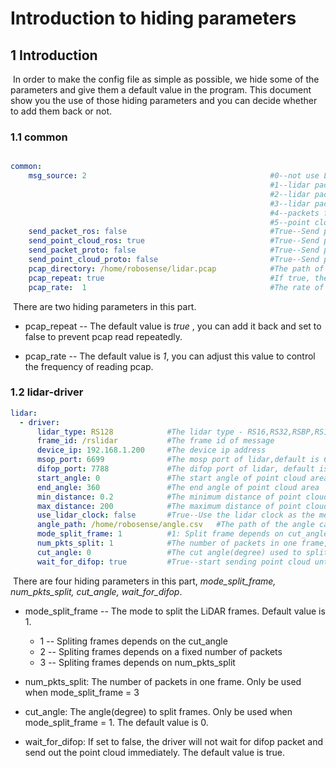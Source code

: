 # Introduction to hiding parameters



## 1 Introduction

​	In order to make the config file as simple as possible, we hide some of the parameters and give them a default value in the program. This document show you the use of those hiding parameters and you can decide whether to add them back or not. 



### 1.1 common

```yaml

common:
    msg_source: 2                                         #0--not use Lidar
                                                          #1--lidar packet message come from online lidar
                                                          #2--lidar packet message come from ROS
                                                          #3--lidar packet message come from Pcap bag
                                                          #4--packets from Protobuf-UDP
                                                          #5--point cloud from Protobuf-UDP
    send_packet_ros: false                                #True--Send packet through ROS(Used to record packet)
    send_point_cloud_ros: true                            #True--Send point cloud through ROS
    send_packet_proto: false                              #True--Send packets through Protobuf-UDP
    send_point_cloud_proto: false                         #True--Send point cloud through Protobuf-UDP
    pcap_directory: /home/robosense/lidar.pcap            #The path of pcap file
    pcap_repeat: true									  #If true, the pcap file will repeatedly read.
    pcap_rate:	1										  #The rate of reading pcap	
```

​	There are two  hiding parameters in this part.

- pcap_repeat -- The default value is *true* , you can add it back and set to false to prevent pcap read repeatedly.

- pcap_rate -- The default value is *1*, you can adjust this value to control the frequency of reading pcap.



### 1.2 lidar-driver

```yaml
lidar:
  - driver:
      lidar_type: RS128            #The lidar type - RS16,RS32,RSBP,RS128
      frame_id: /rslidar           #The frame id of message
      device_ip: 192.168.1.200     #The device ip address
      msop_port: 6699              #The mosp port of lidar,default is 6699
      difop_port: 7788             #The difop port of lidar, default is 7788
      start_angle: 0               #The start angle of point cloud area
      end_angle: 360               #The end angle of point cloud area
      min_distance: 0.2            #The minimum distance of point cloud area
      max_distance: 200            #The maximum distance of point cloud area
      use_lidar_clock: false       #True--Use the lidar clock as the message timestamp;False-- Use the system clock as the time stamp  
      angle_path: /home/robosense/angle.csv   #The path of the angle calibration file. For latest version lidars, there is no need to use this file.
      mode_split_frame: 1	       #1: Split frame depends on cut_angle; 2: Split frame depends on a fixed number of packets; 3: Split frame depends on num_pkts_split
	  num_pkts_split: 1 	       #The number of packets in one frame, only be used when mode_split_frame=3
      cut_angle: 0                 #The cut angle(degree) used to split frame, only be used when mode_split_frame=1
      wait_for_difop: true         #True--start sending point cloud until receive difop packet
```

​	There are four hiding parameters in this part, *mode_split_frame, num_pkts_split, cut_angle, wait_for_difop*.

- mode_split_frame -- The mode to split the LiDAR frames. Default value is 1.

  - 1 -- Spliting frames depends on the cut_angle
  - 2 -- Spliting frames depends on a fixed number of packets
  - 3 -- Spliting frames depends on num_pkts_split

- num_pkts_split: The number of packets in one frame. Only be used when mode_split_frame = 3

- cut_angle: The angle(degree) to split frames. Only be used when mode_split_frame = 1. The default value is 0.

- wait_for_difop: If set to false, the driver will not wait for difop packet and send out the point cloud immediately. The default value is true.